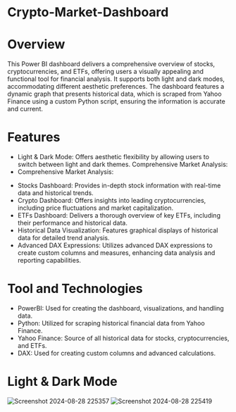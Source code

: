 # Crypto-Market-Dashboard

# Overview

This Power BI dashboard delivers a comprehensive overview of stocks, cryptocurrencies, and ETFs, offering users a visually appealing and functional tool for financial analysis. It supports both light and dark modes, accommodating different aesthetic preferences. The dashboard features a dynamic graph that presents historical data, which is scraped from Yahoo Finance using a custom Python script, ensuring the information is accurate and current.


# Features

* Light & Dark Mode: Offers aesthetic flexibility by allowing users to switch between light and dark themes. Comprehensive Market Analysis:
* Comprehensive Market Analysis:
- Stocks Dashboard: Provides in-depth stock information with real-time data and historical trends.
- Crypto Dashboard: Offers insights into leading cryptocurrencies, including price fluctuations and market capitalization.
- ETFs Dashboard: Delivers a thorough overview of key ETFs, including their performance and historical data. 
- Historical Data Visualization: Features graphical displays of historical data for detailed trend analysis. 
- Advanced DAX Expressions: Utilizes advanced DAX expressions to create custom columns and measures, enhancing data analysis and reporting capabilities.


# Tool and Technologies

* PowerBI: Used for creating the dashboard, visualizations, and handling data.
* Python: Utilized for scraping historical financial data from Yahoo Finance.
* Yahoo Finance: Source of all historical data for stocks, cryptocurrencies, and ETFs.
* DAX: Used for creating custom columns and advanced calculations.

# Light & Dark Mode

![Screenshot 2024-08-28 225357](https://github.com/user-attachments/assets/d6228a93-b1a0-4954-b6df-c1cb64a6b0c4)
![Screenshot 2024-08-28 225419](https://github.com/user-attachments/assets/626b5ea7-9a28-4698-b5b9-5cb8b44f8fb7)

